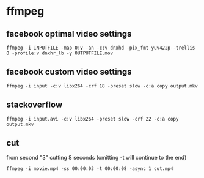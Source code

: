# ffmpeg

## facebook optimal video settings

```ffmpeg -i INPUTFILE -map 0:v -an -c:v dnxhd -pix_fmt yuv422p -trellis 0 -profile:v dnxhr_lb -y OUTPUTFILE.mov```

## facebook custom video settings

```ffmpeg -i input -c:v libx264 -crf 18 -preset slow -c:a copy output.mkv```

## stackoverflow

```ffmpeg -i input.avi -c:v libx264 -preset slow -crf 22 -c:a copy output.mkv```

## cut

from second "3" cutting 8 seconds (omitting -t will continue to the end)

```ffmpeg -i movie.mp4 -ss 00:00:03 -t 00:00:08 -async 1 cut.mp4```
